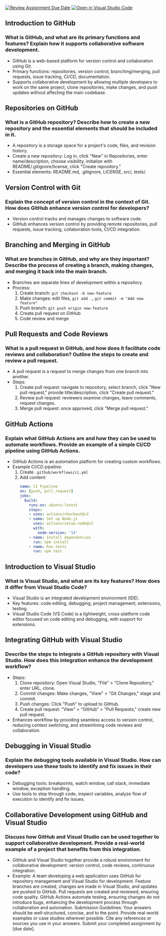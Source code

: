 [![Review Assignment Due Date](https://classroom.github.com/assets/deadline-readme-button-22041afd0340ce965d47ae6ef1cefeee28c7c493a6346c4f15d667ab976d596c.svg)](https://classroom.github.com/a/GvXCZgfk)
[![Open in Visual Studio Code](https://classroom.github.com/assets/open-in-vscode-2e0aaae1b6195c2367325f4f02e2d04e9abb55f0b24a779b69b11b9e10269abc.svg)](https://classroom.github.com/online_ide?assignment_repo_id=15379602&assignment_repo_type=AssignmentRepo)
## Introduction to GitHub

### What is GitHub, and what are its primary functions and features? Explain how it supports collaborative software development.
- GitHub is a web-based platform for version control and collaboration using Git.
- Primary functions: repositories, version control, branching/merging, pull requests, issue tracking, CI/CD, documentation.
- Supports collaborative development by allowing multiple developers to work on the same project, clone repositories, make changes, and push updates without affecting the main codebase.

## Repositories on GitHub

### What is a GitHub repository? Describe how to create a new repository and the essential elements that should be included in it.
- A repository is a storage space for a project's code, files, and revision history.
- Create a new repository: Log in, click "New" in Repositories, enter name/description, choose visibility, initialize with README/.gitignore/license, click "Create repository."
- Essential elements: README.md, .gitignore, LICENSE, src/, tests/.

## Version Control with Git

### Explain the concept of version control in the context of Git. How does GitHub enhance version control for developers?
- Version control tracks and manages changes to software code.
- GitHub enhances version control by providing remote repositories, pull requests, issue tracking, collaboration tools, CI/CD integration.

## Branching and Merging in GitHub

### What are branches in GitHub, and why are they important? Describe the process of creating a branch, making changes, and merging it back into the main branch.
- Branches are separate lines of development within a repository.
- Process: 
  1. Create branch: `git checkout -b new-feature`
  2. Make changes: edit files, `git add .`, `git commit -m "Add new feature"`
  3. Push branch: `git push origin new-feature`
  4. Create pull request on GitHub
  5. Code review and merge

## Pull Requests and Code Reviews

### What is a pull request in GitHub, and how does it facilitate code reviews and collaboration? Outline the steps to create and review a pull request.
- A pull request is a request to merge changes from one branch into another.
- Steps:
  1. Create pull request: navigate to repository, select branch, click "New pull request," provide title/description, click "Create pull request."
  2. Review pull request: reviewers examine changes, leave comments, request changes.
  3. Merge pull request: once approved, click "Merge pull request."

## GitHub Actions

### Explain what GitHub Actions are and how they can be used to automate workflows. Provide an example of a simple CI/CD pipeline using GitHub Actions.
- GitHub Actions is an automation platform for creating custom workflows.
- Example CI/CD pipeline:
  1. Create `.github/workflows/ci.yml`
  2. Add content:
     ```yaml
     name: CI Pipeline
     on: [push, pull_request]
     jobs:
       build:
         runs-on: ubuntu-latest
         steps:
         - uses: actions/checkout@v2
         - name: Set up Node.js
           uses: actions/setup-node@v2
           with:
             node-version: '14'
         - name: Install dependencies
           run: npm install
         - name: Run tests
           run: npm test
     ```

## Introduction to Visual Studio

### What is Visual Studio, and what are its key features? How does it differ from Visual Studio Code?
- Visual Studio is an integrated development environment (IDE).
- Key features: code editing, debugging, project management, extensions, testing.
- Visual Studio Code (VS Code) is a lightweight, cross-platform code editor focused on code editing and debugging, with support for extensions.

## Integrating GitHub with Visual Studio

### Describe the steps to integrate a GitHub repository with Visual Studio. How does this integration enhance the development workflow?
- Steps:
  1. Clone repository: Open Visual Studio, "File" > "Clone Repository," enter URL, clone.
  2. Commit changes: Make changes, "View" > "Git Changes," stage and commit.
  3. Push changes: Click "Push" to upload to GitHub.
  4. Create pull request: "View" > "GitHub" > "Pull Requests," create new pull request.
- Enhances workflow by providing seamless access to version control, reducing context switching, and streamlining code reviews and collaboration.

## Debugging in Visual Studio

### Explain the debugging tools available in Visual Studio. How can developers use these tools to identify and fix issues in their code?
- Debugging tools: breakpoints, watch window, call stack, immediate window, exception handling.
- Use tools to step through code, inspect variables, analyze flow of execution to identify and fix issues.

## Collaborative Development using GitHub and Visual Studio

### Discuss how GitHub and Visual Studio can be used together to support collaborative development. Provide a real-world example of a project that benefits from this integration.
- GitHub and Visual Studio together provide a robust environment for collaborative development: version control, code reviews, continuous integration.
- Example: A team developing a web application uses GitHub for repository management and Visual Studio for development. Feature branches are created, changes are made in Visual Studio, and updates are pushed to GitHub. Pull requests are created and reviewed, ensuring code quality. GitHub Actions automate testing, ensuring changes do not introduce bugs, enhancing the development process through collaboration and automation.
Submission Guidelines:
Your answers should be well-structured, concise, and to the point.
Provide real-world examples or case studies wherever possible.
Cite any references or sources you use in your answers.
Submit your completed assignment by [due date].
